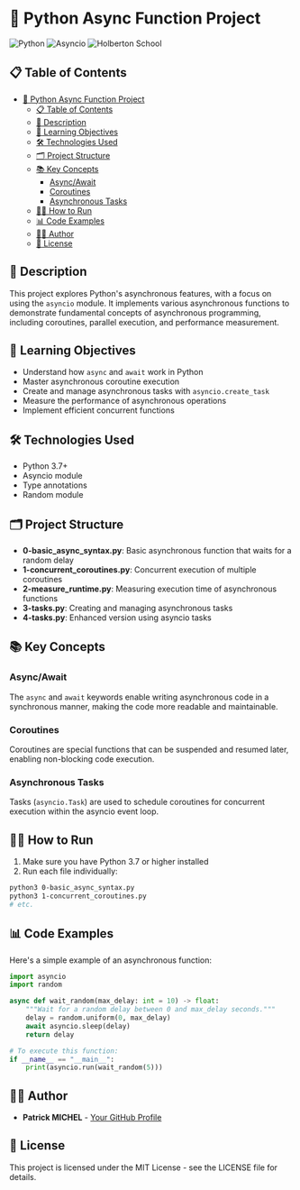 # 🚀 Python Async Function Project

![Python](https://img.shields.io/badge/Python-3.7%2B-blue)
![Asyncio](https://img.shields.io/badge/Asyncio-Featured-green)
![Holberton School](https://img.shields.io/badge/Holberton-School-red)

## 📋 Table of Contents

- [🚀 Python Async Function Project](#-python-async-function-project)
  - [📋 Table of Contents](#-table-of-contents)
  - [📝 Description](#-description)
  - [🎯 Learning Objectives](#-learning-objectives)
  - [🛠️ Technologies Used](#️-technologies-used)
  - [🗂️ Project Structure](#️-project-structure)
  - [📚 Key Concepts](#-key-concepts)
    - [Async/Await](#asyncawait)
    - [Coroutines](#coroutines)
    - [Asynchronous Tasks](#asynchronous-tasks)
  - [🏃‍♂️ How to Run](#️-how-to-run)
  - [📊 Code Examples](#-code-examples)
  - [👨‍💻 Author](#-author)
  - [📄 License](#-license)

## 📝 Description

This project explores Python's asynchronous features, with a focus on using the `asyncio` module. It implements various asynchronous functions to demonstrate fundamental concepts of asynchronous programming, including coroutines, parallel execution, and performance measurement.

## 🎯 Learning Objectives

- Understand how `async` and `await` work in Python
- Master asynchronous coroutine execution
- Create and manage asynchronous tasks with `asyncio.create_task`
- Measure the performance of asynchronous operations
- Implement efficient concurrent functions

## 🛠️ Technologies Used

- Python 3.7+
- Asyncio module
- Type annotations
- Random module

## 🗂️ Project Structure

- **0-basic_async_syntax.py**: Basic asynchronous function that waits for a random delay
- **1-concurrent_coroutines.py**: Concurrent execution of multiple coroutines
- **2-measure_runtime.py**: Measuring execution time of asynchronous functions
- **3-tasks.py**: Creating and managing asynchronous tasks
- **4-tasks.py**: Enhanced version using asyncio tasks

## 📚 Key Concepts

### Async/Await

The `async` and `await` keywords enable writing asynchronous code in a synchronous manner, making the code more readable and maintainable.

### Coroutines

Coroutines are special functions that can be suspended and resumed later, enabling non-blocking code execution.

### Asynchronous Tasks

Tasks (`asyncio.Task`) are used to schedule coroutines for concurrent execution within the asyncio event loop.

## 🏃‍♂️ How to Run

1. Make sure you have Python 3.7 or higher installed
2. Run each file individually:

```bash
python3 0-basic_async_syntax.py
python3 1-concurrent_coroutines.py
# etc.
```

## 📊 Code Examples

Here's a simple example of an asynchronous function:

```python
import asyncio
import random

async def wait_random(max_delay: int = 10) -> float:
    """Wait for a random delay between 0 and max_delay seconds."""
    delay = random.uniform(0, max_delay)
    await asyncio.sleep(delay)
    return delay

# To execute this function:
if __name__ == "__main__":
    print(asyncio.run(wait_random(5)))
```

## 👨‍💻 Author

- **Patrick MICHEL** - [Your GitHub Profile](https://github.com/Pmichel74)

## 📄 License

This project is licensed under the MIT License - see the LICENSE file for details.